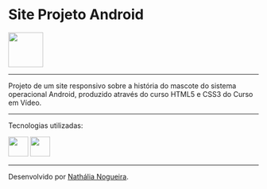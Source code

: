
  <h1>Site Projeto Android    </h1>
  
  <img src="https://cdn.jsdelivr.net/gh/devicons/devicon/icons/android/android-original-wordmark.svg" width="70px" />


<hr>
Projeto de um site responsivo sobre a história do mascote do sistema operacional Android, produzido através do curso HTML5 e CSS3 do Curso em Vídeo.

<hr>

Tecnologias utilizadas:

<img src="https://cdn.jsdelivr.net/gh/devicons/devicon/icons/html5/html5-original.svg"  width="40px"/> <img src="https://cdn.jsdelivr.net/gh/devicons/devicon/icons/css3/css3-original.svg" width="40px" />

<hr>

Desenvolvido por <a href="https://www.linkedin.com/in/nathalia-nogueira12/" target="_blank" rel="external">Nathália Nogueira</a>.
